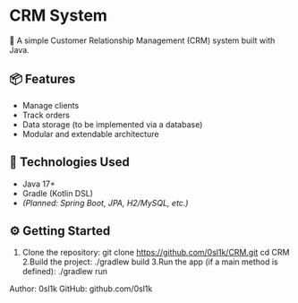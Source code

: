# CRM System

📌 A simple Customer Relationship Management (CRM) system built with Java.

## 📦 Features

- Manage clients
- Track orders
- Data storage (to be implemented via a database)
- Modular and extendable architecture

## 🚀 Technologies Used

- Java 17+
- Gradle (Kotlin DSL)
- *(Planned: Spring Boot, JPA, H2/MySQL, etc.)*

## ⚙️ Getting Started

1. Clone the repository:
  git clone https://github.com/0sl1k/CRM.git
  cd CRM
2.Build the project:
  ./gradlew build
3.Run the app (if a main method is defined):
  ./gradlew run


Author:
0sl1k
GitHub: github.com/0sl1k
